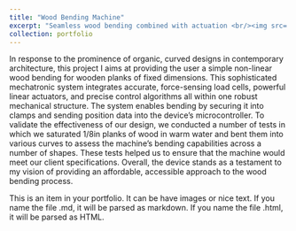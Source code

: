 ```yaml
---
title: "Wood Bending Machine"
excerpt: "Seamless wood bending combined with actuation <br/><img src='/images/500x300.png'>"
collection: portfolio
---
```



In response to the prominence of organic, curved designs in contemporary architecture, this project I aims at providing the user a simple non-linear wood bending for wooden planks of fixed dimensions. This sophisticated mechatronic system integrates accurate, force-sensing load cells, powerful linear actuators, and precise control algorithms all within one robust mechanical structure. The system enables bending by securing it into clamps and sending position data into the device’s microcontroller. To validate the effectiveness of our design, we conducted a number of tests in which we saturated 1/8in planks of wood in warm water and bent them into various curves to assess the machine’s bending capabilities across a number of shapes. These tests helped us to ensure that the machine would meet our client specifications. Overall, the device stands as a testament to my vision of providing an affordable, accessible approach to the wood bending process.


This is an item in your portfolio. It can be have images or nice text. If you name the file .md, it will be parsed as markdown. If you name the file .html, it will be parsed as HTML. 
